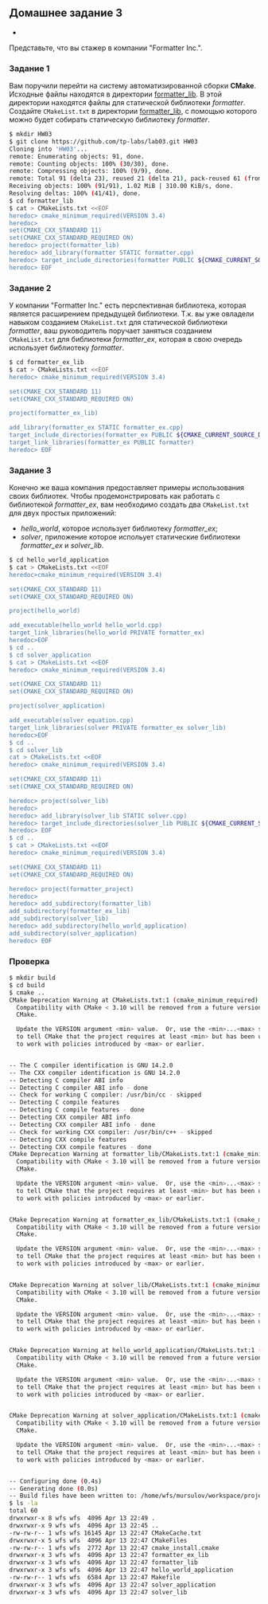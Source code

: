 ## Домашнее задание 3

*

Представьте, что вы стажер в компании "Formatter Inc.".
### Задание 1
Вам поручили перейти на систему автоматизированной сборки **CMake**.
Исходные файлы находятся в директории [formatter_lib](formatter_lib).
В этой директории находятся файлы для статической библиотеки *formatter*.
Создайте `CMakeList.txt` в директории [formatter_lib](formatter_lib),
с помощью которого можно будет собирать статическую библиотеку *formatter*.

```sh
$ mkdir HW03 
$ git clone https://github.com/tp-labs/lab03.git HW03 
Cloning into 'HW03'...
remote: Enumerating objects: 91, done.
remote: Counting objects: 100% (30/30), done.
remote: Compressing objects: 100% (9/9), done.
remote: Total 91 (delta 23), reused 21 (delta 21), pack-reused 61 (from 1)
Receiving objects: 100% (91/91), 1.02 MiB | 310.00 KiB/s, done.
Resolving deltas: 100% (41/41), done.
$ cd formatter_lib
$ cat > CMakeLists.txt <<EOF               
heredoc> cmake_minimum_required(VERSION 3.4)
heredoc> 
set(CMAKE_CXX_STANDARD 11)
set(CMAKE_CXX_STANDARD_REQUIRED ON)
heredoc> project(formatter_lib)
heredoc> add_library(formatter STATIC formatter.cpp)
heredoc> target_include_directories(formatter PUBLIC ${CMAKE_CURRENT_SOURCE_DIR})
heredoc> EOF
```

### Задание 2
У компании "Formatter Inc." есть перспективная библиотека,
которая является расширением предыдущей библиотеки. Т.к. вы уже овладели
навыком созданием `CMakeList.txt` для статической библиотеки *formatter*, ваш 
руководитель поручает заняться созданием `CMakeList.txt` для библиотеки 
*formatter_ex*, которая в свою очередь использует библиотеку *formatter*.
```sh
$ cd formatter_ex_lib
$ cat > CMakeLists.txt <<EOF
heredoc> cmake_minimum_required(VERSION 3.4)

set(CMAKE_CXX_STANDARD 11)
set(CMAKE_CXX_STANDARD_REQUIRED ON)

project(formatter_ex_lib)

add_library(formatter_ex STATIC formatter_ex.cpp)
target_include_directories(formatter_ex PUBLIC ${CMAKE_CURRENT_SOURCE_DIR})
target_link_libraries(formatter_ex PUBLIC formatter)
heredoc> EOF

```
### Задание 3
Конечно же ваша компания предоставляет примеры использования своих библиотек.
Чтобы продемонстрировать как работать с библиотекой *formatter_ex*,
вам необходимо создать два `CMakeList.txt` для двух простых приложений:
* *hello_world*, которое использует библиотеку *formatter_ex*;
* *solver*, приложение которое испольует статические библиотеки *formatter_ex* и *solver_lib*.
```sh
$ cd hello_world_application 
$ cat > CMakeLists.txt <<EOF 
heredoc>cmake_minimum_required(VERSION 3.4)

set(CMAKE_CXX_STANDARD 11)
set(CMAKE_CXX_STANDARD_REQUIRED ON)

project(hello_world)

add_executable(hello_world hello_world.cpp)
target_link_libraries(hello_world PRIVATE formatter_ex)
heredoc>EOF
$ cd ..
$ cd solver_application 
$ cat > CMakeLists.txt <<EOF
heredoc> cmake_minimum_required(VERSION 3.4)

set(CMAKE_CXX_STANDARD 11)
set(CMAKE_CXX_STANDARD_REQUIRED ON)

project(solver_application)

add_executable(solver equation.cpp)
target_link_libraries(solver PRIVATE formatter_ex solver_lib)
heredoc>EOF
$ cd ..
$ cd solver_lib
cat > CMakeLists.txt <<EOF
heredoc> cmake_minimum_required(VERSION 3.4)

set(CMAKE_CXX_STANDARD 11)
set(CMAKE_CXX_STANDARD_REQUIRED ON)

heredoc> project(solver_lib)
heredoc> 
heredoc> add_library(solver_lib STATIC solver.cpp)
heredoc> target_include_directories(solver_lib PUBLIC ${CMAKE_CURRENT_SOURCE_DIR})
heredoc> EOF
$ cd ..
$ cat > CMakeLists.txt <<EOF
heredoc> cmake_minimum_required(VERSION 3.4)

set(CMAKE_CXX_STANDARD 11)
set(CMAKE_CXX_STANDARD_REQUIRED ON)

heredoc> project(formatter_project)
heredoc> 
heredoc> add_subdirectory(formatter_lib)
add_subdirectory(formatter_ex_lib)
add_subdirectory(solver_lib)
heredoc> add_subdirectory(hello_world_application)
add_subdirectory(solver_application)
heredoc> EOF
```
### Проверка
```sh
$ mkdir build
$ cd build
$ cmake ..                                                   
CMake Deprecation Warning at CMakeLists.txt:1 (cmake_minimum_required):
  Compatibility with CMake < 3.10 will be removed from a future version of
  CMake.

  Update the VERSION argument <min> value.  Or, use the <min>...<max> syntax
  to tell CMake that the project requires at least <min> but has been updated
  to work with policies introduced by <max> or earlier.


-- The C compiler identification is GNU 14.2.0
-- The CXX compiler identification is GNU 14.2.0
-- Detecting C compiler ABI info
-- Detecting C compiler ABI info - done
-- Check for working C compiler: /usr/bin/cc - skipped
-- Detecting C compile features
-- Detecting C compile features - done
-- Detecting CXX compiler ABI info
-- Detecting CXX compiler ABI info - done
-- Check for working CXX compiler: /usr/bin/c++ - skipped
-- Detecting CXX compile features
-- Detecting CXX compile features - done
CMake Deprecation Warning at formatter_lib/CMakeLists.txt:1 (cmake_minimum_required):
  Compatibility with CMake < 3.10 will be removed from a future version of
  CMake.

  Update the VERSION argument <min> value.  Or, use the <min>...<max> syntax
  to tell CMake that the project requires at least <min> but has been updated
  to work with policies introduced by <max> or earlier.


CMake Deprecation Warning at formatter_ex_lib/CMakeLists.txt:1 (cmake_minimum_required):
  Compatibility with CMake < 3.10 will be removed from a future version of
  CMake.

  Update the VERSION argument <min> value.  Or, use the <min>...<max> syntax
  to tell CMake that the project requires at least <min> but has been updated
  to work with policies introduced by <max> or earlier.


CMake Deprecation Warning at solver_lib/CMakeLists.txt:1 (cmake_minimum_required):
  Compatibility with CMake < 3.10 will be removed from a future version of
  CMake.

  Update the VERSION argument <min> value.  Or, use the <min>...<max> syntax
  to tell CMake that the project requires at least <min> but has been updated
  to work with policies introduced by <max> or earlier.


CMake Deprecation Warning at hello_world_application/CMakeLists.txt:1 (cmake_minimum_required):
  Compatibility with CMake < 3.10 will be removed from a future version of
  CMake.

  Update the VERSION argument <min> value.  Or, use the <min>...<max> syntax
  to tell CMake that the project requires at least <min> but has been updated
  to work with policies introduced by <max> or earlier.


CMake Deprecation Warning at solver_application/CMakeLists.txt:1 (cmake_minimum_required):
  Compatibility with CMake < 3.10 will be removed from a future version of
  CMake.

  Update the VERSION argument <min> value.  Or, use the <min>...<max> syntax
  to tell CMake that the project requires at least <min> but has been updated
  to work with policies introduced by <max> or earlier.


-- Configuring done (0.4s)
-- Generating done (0.0s)
-- Build files have been written to: /home/wfs/mursulov/workspace/projects/HW03/build
$ ls -la                  
total 60
drwxrwxr-x 8 wfs wfs  4096 Apr 13 22:49 .
drwxrwxr-x 9 wfs wfs  4096 Apr 13 22:45 ..
-rw-rw-r-- 1 wfs wfs 16145 Apr 13 22:47 CMakeCache.txt
drwxrwxr-x 5 wfs wfs  4096 Apr 13 22:47 CMakeFiles
-rw-rw-r-- 1 wfs wfs  2772 Apr 13 22:47 cmake_install.cmake
drwxrwxr-x 3 wfs wfs  4096 Apr 13 22:47 formatter_ex_lib
drwxrwxr-x 3 wfs wfs  4096 Apr 13 22:47 formatter_lib
drwxrwxr-x 3 wfs wfs  4096 Apr 13 22:47 hello_world_application
-rw-rw-r-- 1 wfs wfs  6584 Apr 13 22:47 Makefile
drwxrwxr-x 3 wfs wfs  4096 Apr 13 22:47 solver_application
drwxrwxr-x 3 wfs wfs  4096 Apr 13 22:47 solver_lib
```